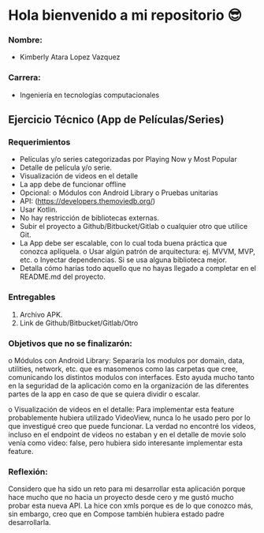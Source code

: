 # Hola bienvenido a mi repositorio 😎

### Nombre:
 - Kimberly Atara Lopez Vazquez
### Carrera:
 - Ingeniería en tecnologías computacionales

## Ejercicio Técnico (App de Películas/Series)
### Requerimientos
 - Películas y/o series categorizadas por Playing Now y Most Popular
 - Detalle de película y/o serie.
 - Visualización de videos en el detalle
 - La app debe de funcionar offline
 - Opcional:
      o Módulos con Android Library
      o Pruebas unitarias
 - API: (https://developers.themoviedb.org/)
 - Usar Kotlin.
 - No hay restricción de bibliotecas externas.
 - Subir el proyecto a Github/Bitbucket/Gitlab o cualquier otro que utilice Git.
 - La App debe ser escalable, con lo cual toda buena práctica que conozca aplíquela.
      o Usar algún patrón de arquitectura: ej. MVVM, MVP, etc.
      o Inyectar dependencias. Si se usa alguna biblioteca mejor.
 - Detalla cómo harías todo aquello que no hayas llegado a completar en el README.md del
proyecto.

### Entregables
1. Archivo APK.
2. Link de Github/Bitbucket/Gitlab/Otro

### Objetivos que no se finalizarón:
o	Módulos con Android Library: Separaría los modulos por domain, data, utilities, network, etc. que es masomenos como las carpetas que cree, comunicando los distintos modulos con interfaces. Esto ayuda mucho tanto en la seguridad de la aplicación como en la organización de las diferentes partes de la app en caso de que se quiera dividir o escalar.

o	Visualización de videos en el detalle: Para implementar esta feature probablemente hubiera utilizado VideoView, nunca lo he usado pero por lo que investigué creo que puede funcionar. La verdad no encontré los videos, incluso en el endpoint de videos no estaban y en el detalle de movie solo venía como video: false, pero hubiera sido interesante implementar esta feature.

### Reflexión:
Considero que ha sido un reto para mi desarrollar esta aplicación porque hace mucho que no hacia un proyecto desde cero y me gustó mucho probar esta nueva API. La hice con xmls porque es de lo que conozco más, sin embargo, creo que en Compose también hubiera estado padre desarrollarla.

